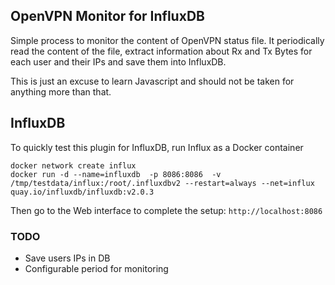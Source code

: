 ## OpenVPN Monitor for InfluxDB

Simple process to monitor the content of OpenVPN status file.
It periodically read the content of the file, extract information about
Rx and Tx Bytes for each user and their IPs and save them into InfluxDB.

This is just an excuse to learn Javascript and should not be taken for anything
more than that.

## InfluxDB

To quickly test this plugin for InfluxDB, run Influx as a Docker container

```
docker network create influx
docker run -d --name=influxdb  -p 8086:8086  -v  /tmp/testdata/influx:/root/.influxdbv2 --restart=always --net=influx quay.io/influxdb/influxdb:v2.0.3
```

Then go to the Web interface to complete the setup: `http://localhost:8086`

### TODO

- Save users IPs in DB
- Configurable period for monitoring
